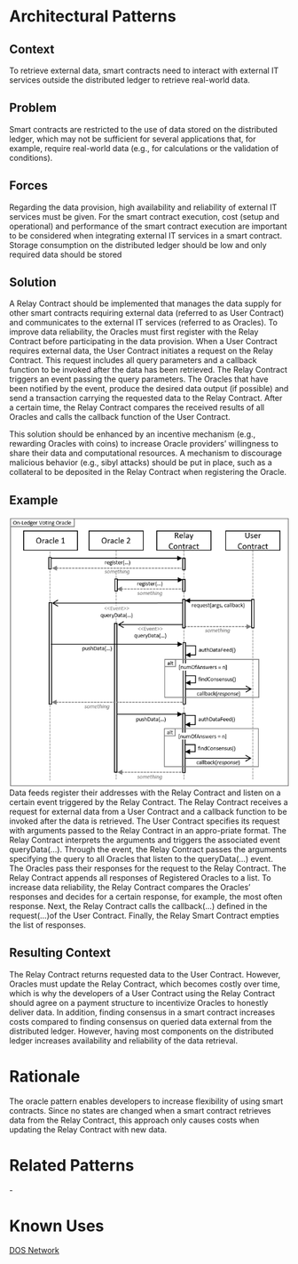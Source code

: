 # Architectural Patterns
## Context
To retrieve external data, smart contracts need to interact with external IT services outside the distributed ledger to retrieve real-world data.
## Problem
Smart contracts are restricted to the use of data stored on the distributed ledger, which may not be sufficient for several applications that, for example, require real-world data (e.g., for calculations or the validation of conditions).
## Forces
Regarding the data provision, high availability and reliability of external IT services must be given. For the smart contract execution, cost (setup and operational) and performance of the smart contract execution are important to be considered when integrating external IT services in a smart contract. Storage consumption on the distributed ledger should be low and only required data should be stored
## Solution
A Relay Contract should be implemented that manages the data supply for other smart contracts requiring external data (referred to as User Contract) and communicates to the external IT services (referred to as Oracles). To improve data reliability, the Oracles must first register with the Relay Contract before participating in the data provision. When a User Contract requires external data, the User Contract initiates a request on the Relay Contract. This request includes all query parameters and a callback function to be invoked after the data has been retrieved. The Relay Contract triggers an event passing the query parameters. The Oracles that have been notified by the event, produce the desired data output (if possible) and send a transaction carrying the requested data to the Relay Contract. After a certain time, the Relay Contract compares the received results of all Oracles and calls the callback function of the User Contract.

This solution should be enhanced by an incentive mechanism (e.g., rewarding Oracles with coins) to increase Oracle providers’ willingness to share their data and computational resources. A mechanism to discourage malicious behavior (e.g., sibyl attacks) should be put in place, such as a collateral to be deposited in the Relay Contract when registering the Oracle.
## Example
![Oracle](Oracle%20Pattern%20-%20On-Ledger%20Voting%20Oracle.png)  
Data feeds register their addresses with the Relay Contract and listen on a certain event triggered by the Relay Contract. The Relay Contract receives a request for external data from a User Contract and a callback function to be invoked after the data is retrieved. The User Contract specifies its request with arguments passed to the Relay Contract in an appro-priate format. The Relay Contract interprets the arguments and triggers the associated event queryData(…). Through the event, the Relay Contract passes the arguments specifying the query to all Oracles that listen to the queryData(…) event. The Oracles pass their responses for the request to the Relay Contract. The Relay Contract appends all responses of Registered Oracles to a list. To increase data reliability, the Relay Contract compares the Oracles’ responses and decides for a certain response, for example, the most often response. Next, the Relay Contract calls the callback(…) defined in the request(…)of the User Contract. Finally, the Relay Smart Contract empties the list of responses.
## Resulting Context
The Relay Contract returns requested data to the User Contract. However, Oracles must update the Relay Contract, which becomes costly over time, which is why the developers of a User Contract using the Relay Contract should agree on a payment structure to incentivize Oracles to honestly deliver data. In addition, finding consensus in a smart contract increases costs compared to finding consensus on queried data external from the distributed ledger. However, having most components on the distributed ledger increases availability and reliability of the data retrieval.
# Rationale
The oracle pattern enables developers to increase flexibility of using smart contracts. Since no states are changed when a smart contract retrieves data from the Relay Contract, this approach only causes costs when updating the Relay Contract with new data.
# Related Patterns
\-
# Known Uses
[DOS Network](https://drive.google.com/file/d/1Ea1z8hBaf3VkrR3nXG5jQHoXgHnN_3sx/view)
